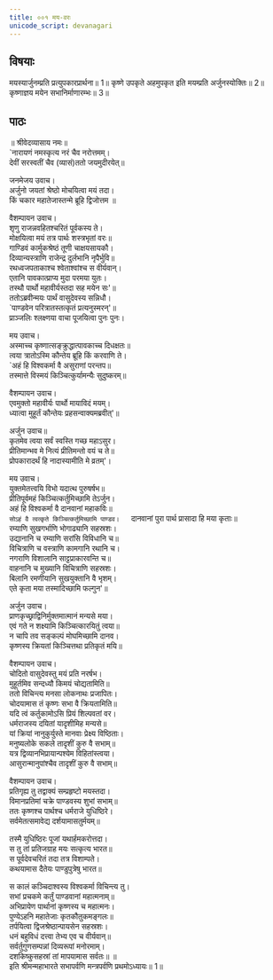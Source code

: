 ```yaml
---
title: ००१ मय-वरः
unicode_script: devanagari
---
```


## विषयाः

मयस्यार्जुनम्प्रति प्रत्युपकारप्रार्थना॥ 1॥ कृष्णे उपकृते अहमुपकृत इति मयम्प्रति अर्जुनस्योक्तिः॥ 2॥ कृष्णाज्ञय मयेन सभानिर्माणारम्भः॥ 3॥

## पाठः

  
॥ श्रीवेदव्यासाय नमः॥  
`नारायणं नमस्कृत्य नरं चैव नरोत्तमम्।  
देवीं सरस्वतीं चैव (व्यासं)ततो जयमुदीरयेत्॥  

जनमेजय उवाच।  
अर्जुनो जयतां श्रेष्ठो मोचयित्वा मयं तदा।  
किं चकार महातेजास्तन्मे ब्रूहि द्विजोत्तम ॥  

वैशम्पायन उवाच।  
शृणु राजन्नवहितश्चरितं पूर्वकस्य ते।  
मोक्षयित्वा मयं तत्र पार्थः शस्त्रभृतां वरः॥  
गाण्डिवं कार्मुकश्रेष्ठं तूणी चाक्षयसायकौ।  
दिव्यान्यस्त्राणि राजेन्द्र दुर्लभानि नृपैर्भुवि॥  
रथध्वजपताकाश्च श्वेताश्वांश्च स वीर्यवान्।  
एतानि पावकात्प्राप्य मुदा परमया युतः।  
तस्थौ पार्थो महावीर्यस्तदा सह मयेन सः'॥  
ततोऽब्रवीन्मयः पार्थं वासुदेवस्य सन्निधौ।  
`पाण्डवेन परित्रातस्तत्कृतं प्रत्यनुस्मरन्'॥  
प्राञ्जलिः श्लक्ष्णया वाचा पूजयित्वा पुनः पुनः।  

मय उवाच।  
अस्माच्च कृष्णात्सङ्क्रुद्धात्पावकाच्च दिधक्षतः॥  
त्वया त्रातोऽस्मि कौन्तेय ब्रूहि किं करवाणि ते।  
`अहं हि विश्वकर्मा वै असुराणां परन्तप॥  
तस्मात्ते विस्मयं किञ्चित्कुर्यामन्यैः सुदुष्करम्॥  

वैशम्पायन उवाच।  
एवमुक्तो महावीर्यः पार्थो मायाविदं मयम्।  
ध्यात्वा मुहूर्तं कौन्तेयः प्रहसन्वाक्यमब्रवीत्'॥  

अर्जुन उवाच॥  
कृतमेव त्वया सर्वं स्वस्ति गच्छ महाऽसुर।  
प्रीतिमान्भव मे नित्यं प्रीतिमन्तो वयं च ते॥  
प्रोपकारादर्थं हि नादास्यामीति मे व्रतम्'।  

मय उवाच।  
युक्तमेतत्त्वयि विभो यदात्थ पुरुषर्षभ॥  
प्रीतिपूर्वमहं किञ्चित्कर्तुमिच्छामि तेऽर्जुन।  
अहं हि विश्वकर्मा वै दानवानां महाकविः॥  
`सोऽहं वै त्वत्कृते किञ्चित्कर्तुमिच्छामि पाण्डव।  
`दानवानां पुरा पार्थ प्रासादा हि मया कृताः॥  
रम्याणि सुखगर्भाणि भोगाढ्यानि सहस्रशः।  
उद्यानानि च रम्याणि सरांसि विविधानि च॥  
विचित्राणि च वस्त्राणि कामगानि रथानि च।  
नगराणि विशालानि साट्टप्राकारवन्ति च॥  
वाहनानि च मुख्यानि विचित्राणि सहस्रशः।  
बिलानि रमणीयानि सुखयुक्तानि वै भृशम्।  
एते कृता मया तस्मादिच्छामि फल्गुन'॥  

अर्जुन उवाच।  
प्राणकृच्छ्राद्विनिर्मुक्तमात्मानं मन्यसे मया।  
एवं गते न शक्ष्यामि किञ्चित्कारयितुं त्वया॥  
न चापि तव सङ्कल्पं मोघमिच्छामि दानव।  
कृष्णस्य क्रियतां किञ्चित्तथा प्रतिकृतं मयि॥  

वैशम्पायन उवाच।  
चोदितो वासुदेवस्तु मयं प्रति नरर्षभ।  
मुहूर्तमिव सन्दध्यौ किमयं चोद्यतामिति॥  
ततो विचिन्त्य मनसा लोकनाथः प्रजापितः।  
चोदयामास तं कृष्णः सभा वै क्रियतामिति॥  
यदि त्वं कर्तुकामोऽसि प्रियं शिल्पवतां वर।  
धर्मराजस्य दयितां यादृशीमिह मन्यसे॥  
यां क्रियां नानुकुर्युस्ते मानवाः प्रेक्ष्य विष्ठिताः।  
मनुष्यलोके सकले तादृशीं कुरु वै सभाम्॥  
यत्र द्विव्यानभिप्रायान्पश्येम विहितांस्त्वया।  
आसुरान्मानुपांश्चैव तादृशीं कुरु वै सभाम्॥  

वैशम्पायन उवाच।  
प्रतिगृह्य तु तद्वाक्यं सम्प्रहृष्टो मयस्तदा।  
विमानप्रतिमां चक्रे पाण्डवस्य शुभां सभाम्॥  
ततः कृष्णश्च पार्थश्च धर्मराजे युधिष्ठिरे।  
सर्वमेतत्समावेद्य दर्शयामासतुर्मयम्॥  

तस्मै युधिष्ठिरः पूजां यथार्हमकरोत्तदा।  
स तु तां प्रतिजग्राह मयः सत्कृत्य भारत॥  
स पूर्वदेवचरितं तदा तत्र विशाम्पते।  
कथयामास दैतेयः पाण्डुपुत्रेषु भारत॥  

स कालं कञ्चिदाश्वस्य विश्वकर्मा विचिन्त्य तु।  
सभां प्रचकमे कर्तुं पाण्डवानां महात्मनाम्॥  
अभिप्रायेण पार्थानां कृष्णस्य च महात्मनः।  
पुण्येऽहनि महातेजाः कृतकौतुकमङ्गलः॥  
तर्पयित्वा द्विजश्रेष्ठान्पायसेन सहस्रशः।  
धनं बहुविधं दत्त्वा तेभ्य एव च वीर्यवान्॥  
सर्वर्तुगुणसम्पन्नां दिव्यरूपां मनोरमाम्।  
दशकिष्कुसहस्रां तां मापयामास सर्वतः॥ ॥  
इति श्रीमन्महाभारते सभापर्वणि मन्त्रपर्वणि प्रथमोऽध्यायः॥ 1॥

